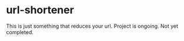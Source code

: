 # url-shortener
This is just something that reduces your url. Project is ongoing. Not yet completed.
